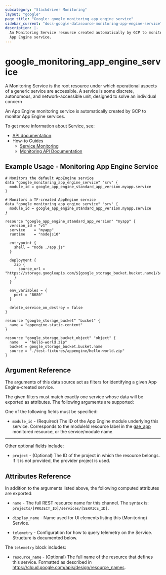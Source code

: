 ```yaml
---
subcategory: "Stackdriver Monitoring"
layout: "google"
page_title: "Google: google_monitoring_app_engine_service"
sidebar_current: "docs-google-datasource-monitoring-app-engine-service"
description: |-
  An Monitoring Service resource created automatically by GCP to monitor an
  App Engine service.
---
```


# google\_monitoring\_app\_engine\_service

A Monitoring Service is the root resource under which operational aspects of a
generic service are accessible. A service is some discrete, autonomous, and
network-accessible unit, designed to solve an individual concern

An App Engine monitoring service is automatically created by GCP to monitor
App Engine services.


To get more information about Service, see:

* [API documentation](https://cloud.google.com/monitoring/api/ref_v3/rest/v3/services)
* How-to Guides
    * [Service Monitoring](https://cloud.google.com/monitoring/service-monitoring)
    * [Monitoring API Documentation](https://cloud.google.com/monitoring/api/v3/)

## Example Usage - Monitoring App Engine Service


```hcl
# Monitors the default AppEngine service
data "google_monitoring_app_engine_service" "srv" {
  module_id = google_app_engine_standard_app_version.myapp.service
}

# Monitors a TF-created AppEngine service
data "google_monitoring_app_engine_service" "srv" {
  module_id = google_app_engine_standard_app_version.myapp.service
}

resource "google_app_engine_standard_app_version" "myapp" {
  version_id = "v1"
  service    = "myapp"
  runtime    = "nodejs10"

  entrypoint {
    shell = "node ./app.js"
  }

  deployment {
    zip {
      source_url = "https://storage.googleapis.com/${google_storage_bucket.bucket.name}/${google_storage_bucket_object.object.name}"
    }
  }

  env_variables = {
    port = "8080"
  }

  delete_service_on_destroy = false
}

resource "google_storage_bucket" "bucket" {
  name = "appengine-static-content"
}

resource "google_storage_bucket_object" "object" {
  name   = "hello-world.zip"
  bucket = google_storage_bucket.bucket.name
  source = "./test-fixtures/appengine/hello-world.zip"
}

```

## Argument Reference

The arguments of this data source act as filters for identifying a given App Engine-created service.

The given filters must match exactly one service whose data will be exported as attributes. The following arguments are supported:

One of the following fields must be specified:

* `module_id` - (Required) The ID of the App Engine module underlying this
  service. Corresponds to the moduleId resource label in the [gae_app](https://cloud.google.com/monitoring/api/resources#tag_gae_app) monitored resource, or the service/module name.

- - -

Other optional fields include:

* `project` - (Optional) The ID of the project in which the resource belongs.
    If it is not provided, the provider project is used.

## Attributes Reference

In addition to the arguments listed above, the following computed attributes are exported:

* `name` -
  The full REST resource name for this channel. The syntax is:
  `projects/[PROJECT_ID]/services/[SERVICE_ID]`.

* `display_name` -
  Name used for UI elements listing this (Monitoring) Service.

* `telemetry` -
  Configuration for how to query telemetry on the Service. Structure is documented below.

The `telemetry` block includes:

* `resource_name` -
  (Optional)
  The full name of the resource that defines this service.
  Formatted as described in
  https://cloud.google.com/apis/design/resource_names.